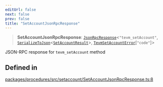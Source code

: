 ```yaml
---
editUrl: false
next: false
prev: false
title: "SetAccountJsonRpcResponse"
---
```


> **SetAccountJsonRpcResponse**: [`JsonRpcResponse`](/reference/tevm/jsonrpc/type-aliases/jsonrpcresponse/)\<`"tevm_setAccount"`, [`SerializeToJson`](/reference/tevm/procedures/type-aliases/serializetojson/)\<[`SetAccountResult`](/reference/tevm/actions/type-aliases/setaccountresult/)\>, [`TevmSetAccountError`](/reference/tevm/actions/type-aliases/tevmsetaccounterror/)\[`"code"`\]\>

JSON-RPC response for `tevm_setAccount` method

## Defined in

[packages/procedures/src/setaccount/SetAccountJsonRpcResponse.ts:8](https://github.com/qbzzt/tevm-monorepo/blob/main/packages/procedures/src/setaccount/SetAccountJsonRpcResponse.ts#L8)
